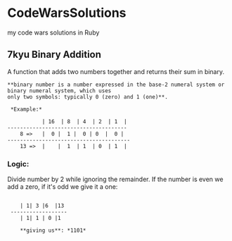 # CodeWarsSolutions

my code wars  solutions in Ruby

## 7kyu Binary Addition

A function that adds two numbers together and returns their sum in binary.
 
``` 
**binary number is a number expressed in the base-2 numeral system or binary numeral system, which uses
only two symbols: typically 0 (zero) and 1 (one)**.
 
 *Example:*

           | 16  | 8  | 4  | 2  | 1  |
--------------------------------------
    8 =>   |  0 |  1 |  0 | 0  |  0 |
---------------------------------------
    13 =>  |    |  1  | 1  | 0  | 1  |

```
### Logic:
 Divide number by 2 while ignoring the remainder.
 If the number is even we add a zero, if it's odd we give it a one:

 ```

     | 1| 3 |6  |13
  ------------------   
     | 1| 1 | 0 |1  

     **giving us**: *1101*

 ```

